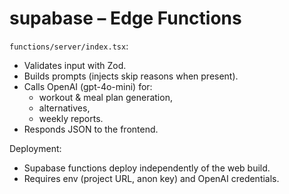 # supabase – Edge Functions

`functions/server/index.tsx`:
- Validates input with Zod.
- Builds prompts (injects skip reasons when present).
- Calls OpenAI (gpt-4o-mini) for:
  - workout & meal plan generation,
  - alternatives,
  - weekly reports.
- Responds JSON to the frontend.

Deployment:
- Supabase functions deploy independently of the web build.
- Requires env (project URL, anon key) and OpenAI credentials.

